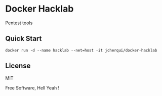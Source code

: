Docker Hacklab
===

Pentest tools

Quick Start
---

`docker run -d --name hacklab --net=host -it jcherqui/docker-hacklab`

License
---

MIT

Free Software, Hell Yeah !
